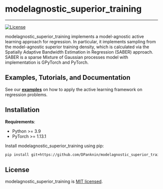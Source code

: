 # modelagnostic_superior_training

---
[![License](https://img.shields.io/badge/license-MIT-green.svg)](LICENSE)

modelagnostic_superior_training implements a model-agnostic active learning approach for regression. In particular, it implements sampling from the model-agnostic superior training density, which is calculated via the Spatially Adaptive Bandwidth Estimation in Regression (SABER) approach. SABER is a sparse Mixture of Gaussian processes model with implementation is GPyTorch and PyTorch.

## Examples, Tutorials, and Documentation

See our [**examples**](https://github.com/DPanknin/modelagnostic_superior_training/blob/main/examples) on how to apply the active learning framework on regression problems.

## Installation

**Requirements**:
- Python >= 3.9
- PyTorch >= 1.13.1

Install modelagnostic_superior_training using pip:

```bash
pip install git+https://github.com/DPanknin/modelagnostic_superior_training.git
```


## License
modelagnostic_superior_training is [MIT licensed](https://github.com/DPanknin/modelagnostic_superior_training/blob/main/LICENSE).

